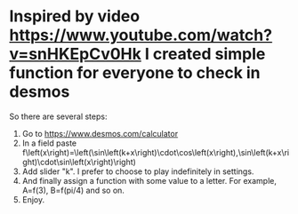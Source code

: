 # Inspired by video https://www.youtube.com/watch?v=snHKEpCv0Hk I created simple function for everyone to check in desmos
So there are several steps:
1. Go to https://www.desmos.com/calculator
2. In a field paste f\left(x\right)=\left(\sin\left(k+x\right)\cdot\cos\left(x\right),\sin\left(k+x\right)\cdot\sin\left(x\right)\right)
3. Add slider "k". I prefer to choose to play indefinitely in settings.
4. And finally assign a function with some value to a letter. For example, A=f(3), B=f(pi/4) and so on.
5. Enjoy.
